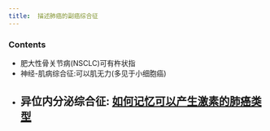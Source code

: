 ```yaml
---
title:  描述肺癌的副癌综合征
--- 
```


### Contents
- 肥大性骨关节病(NSCLC)可有杵状指
- 神经-肌病综合征:可以肌无力(多见于小细胞癌)
- 异位内分泌综合征: [如何记忆可以产生激素的肺癌类型](/如何记忆可以产生激素的肺癌类型)
  - 
